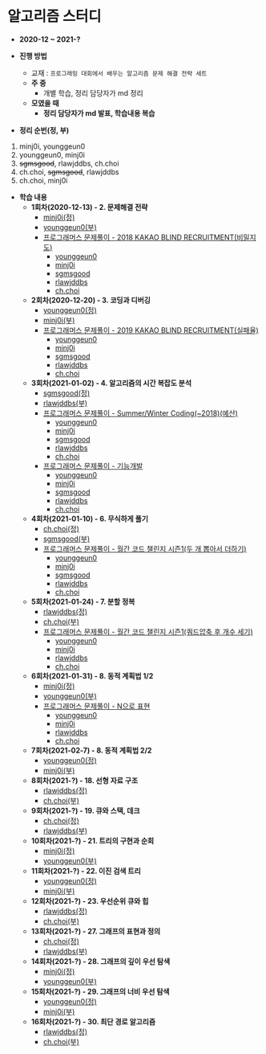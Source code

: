 # 알고리즘 스터디

* **2020-12 ~ 2021-?**
* **진행 방법**
  * 교재 : `프로그래밍 대회에서 배우는 알고리즘 문제 해결 전략 세트`
  * **주 중**
    * 개별 학습, 정리 담당자가 md 정리
  * **모였을 때**
    * **정리 담당자가 md 발표, 학습내용 복습**
    
* **정리 순번(정, 부)**
1. minj0i, younggeun0
2. younggeun0, minj0i
3. ~~sgmsgood~~, rlawjddbs, ch.choi
4. ch.choi, ~~sgmsgood~~, rlawjddbs
5. ch.choi, minj0i

* **학습 내용**
  * **1회차(2020-12-13) - 2. 문제해결 전략**
    * [minj0i(정)](https://github.com/ohbokdong/AlgorithmStudy/blob/main/summary/week1/minj0i.md)
    * [younggeun0(부)](https://github.com/ohbokdong/AlgorithmStudy/blob/main/summary/week1/younggeun0.md)
    * [프로그래머스 문제풀이 - 2018 KAKAO BLIND RECRUITMENT(비밀지도)](https://programmers.co.kr/learn/courses/30/lessons/17681)
      * [younggeun0](https://github.com/ohbokdong/AlgorithmStudy/blob/main/programmers/week1/younggeun0.md)
      * [minj0i](https://github.com/ohbokdong/AlgorithmStudy/blob/main/programmers/week1/minj0i.md)
      * [sgmsgood](https://github.com/ohbokdong/AlgorithmStudy/blob/main/programmers/week1/sgmsgood.md)
      * [rlawjddbs](https://github.com/ohbokdong/AlgorithmStudy/blob/main/programmers/week1/rlawjddbs.md)
      * [ch.choi](https://github.com/ohbokdong/AlgorithmStudy/blob/main/programmers/week1/ch.choi.md)
  * **2회차(2020-12-20) - 3. 코딩과 디버깅**
    * [younggeun0(정)](https://github.com/ohbokdong/AlgorithmStudy/blob/main/summary/week2/younggeun0.md)
    * [minj0i(부)](https://github.com/ohbokdong/AlgorithmStudy/blob/main/summary/week2/minj0i.md)
    * [프로그래머스 문제풀이 - 2019 KAKAO BLIND RECRUITMENT(실패율)](https://programmers.co.kr/learn/courses/30/lessons/42889)
      * [younggeun0](https://github.com/ohbokdong/AlgorithmStudy/blob/main/programmers/week2/younggeun0.md)
      * [minj0i](https://github.com/ohbokdong/AlgorithmStudy/blob/main/programmers/week2/minj0i.md)
      * [sgmsgood](https://github.com/ohbokdong/AlgorithmStudy/blob/main/programmers/week2/sgmsgood.md)
      * [rlawjddbs](https://github.com/ohbokdong/AlgorithmStudy/blob/main/programmers/week2/rlawjddbs.md)
      * [ch.choi](https://github.com/ohbokdong/AlgorithmStudy/blob/main/programmers/week2/ch.choi.md)
  * **3회차(2021-01-02) - 4. 알고리즘의 시간 복잡도 분석**
    * [sgmsgood(정)](https://github.com/ohbokdong/AlgorithmStudy/blob/main/summary/week3/sgmsgood.md)
    * [rlawjddbs(부)](https://github.com/ohbokdong/AlgorithmStudy/blob/main/summary/week3/rlawjddbs.md)
    * [프로그래머스 문제풀이 - Summer/Winter Coding(~2018)(예산)](https://programmers.co.kr/learn/courses/30/lessons/12982)    
      * [younggeun0](https://github.com/ohbokdong/AlgorithmStudy/blob/main/programmers/week3/younggeun0.md)
      * [minj0i](https://github.com/ohbokdong/AlgorithmStudy/blob/main/programmers/week3/minj0i.md)
      * [sgmsgood](https://github.com/ohbokdong/AlgorithmStudy/blob/main/programmers/week3/sgmsgood.md)
      * [rlawjddbs](https://github.com/ohbokdong/AlgorithmStudy/blob/main/programmers/week3/rlawjddbs.md)
      * [ch.choi](https://github.com/ohbokdong/AlgorithmStudy/blob/main/programmers/week3/ch.choi.md)
    * [프로그래머스 문제풀이 - 기능개발](https://programmers.co.kr/learn/courses/30/lessons/42586)
      * [younggeun0](https://github.com/ohbokdong/AlgorithmStudy/blob/main/programmers/week3/younggeun0-2.md)
      * [minj0i](https://github.com/ohbokdong/AlgorithmStudy/blob/main/programmers/week3/minj0i-2.md)
      * [sgmsgood]()
      * [rlawjddbs]()
      * [ch.choi](https://github.com/ohbokdong/AlgorithmStudy/blob/main/programmers/week3/ch.choi-2.md)
  * **4회차(2021-01-10) - 6. 무식하게 풀기**
    * [ch.choi(정)](https://github.com/ohbokdong/AlgorithmStudy/blob/main/summary/week4/ch.choi.md)
    * [sgmsgood(부)](https://github.com/ohbokdong/AlgorithmStudy/blob/main/summary/week4/sgmsgood.md)
    * [프로그래머스 문제풀이 - 월간 코드 챌린지 시즌1(두 개 뽑아서 더하기)](https://programmers.co.kr/learn/courses/30/lessons/68644)
      * [younggeun0](https://github.com/ohbokdong/AlgorithmStudy/blob/main/programmers/week4/younggeun0.md)
      * [minj0i](https://github.com/ohbokdong/AlgorithmStudy/blob/main/programmers/week4/minj0i.md)
      * [sgmsgood](https://github.com/ohbokdong/AlgorithmStudy/blob/main/programmers/week4/sgmsgood.md)
      * [rlawjddbs](https://github.com/ohbokdong/AlgorithmStudy/blob/main/programmers/week4/rlawjddbs.md)
      * [ch.choi](https://github.com/ohbokdong/AlgorithmStudy/blob/main/programmers/week4/ch.choi.md)
  * **5회차(2021-01-24) - 7. 분할 정복**
    * [rlawjddbs(정)](https://github.com/ohbokdong/AlgorithmStudy/blob/main/summary/week5/rlawjddbs.md)
    * [ch.choi(부)](https://github.com/ohbokdong/AlgorithmStudy/blob/main/summary/week5/ch.choi.md)
    * [프로그래머스 문제풀이 - 월간 코드 챌린지 시즌1(쿼드압축 후 개수 세기)](https://programmers.co.kr/learn/courses/30/lessons/68936)
      * [younggeun0](https://github.com/ohbokdong/AlgorithmStudy/blob/main/programmers/week5/younggeun0.md)
      * [minj0i](https://github.com/ohbokdong/AlgorithmStudy/blob/main/programmers/week5/minj0i.md)
      * [rlawjddbs](https://github.com/ohbokdong/AlgorithmStudy/blob/main/programmers/week5/rlawjddbs.md)
      * [ch.choi](https://github.com/ohbokdong/AlgorithmStudy/blob/main/programmers/week5/ch.choi.md)
  * **6회차(2021-01-31) - 8. 동적 계획법 1/2**
    * [minj0i(정)](https://github.com/ohbokdong/AlgorithmStudy/blob/main/summary/week6/minj0i.md)
    * [younggeun0(부)](https://github.com/ohbokdong/AlgorithmStudy/blob/main/summary/week6/younggeun0.md)
    * [프로그래머스 문제풀이 - N으로 표현](https://programmers.co.kr/learn/courses/30/lessons/42895)
      * [younggeun0](https://github.com/ohbokdong/AlgorithmStudy/blob/main/programmers/week6/younggeun0.md)
      * [minj0i](https://github.com/ohbokdong/AlgorithmStudy/blob/main/programmers/week6/minj0i.md)
      * [rlawjddbs](https://github.com/ohbokdong/AlgorithmStudy/blob/main/programmers/week6/rlawjddbs.md)
      * [ch.choi](https://github.com/ohbokdong/AlgorithmStudy/blob/main/programmers/week6/ch.choi.md)
  * **7회차(2021-02-7) - 8. 동적 계획법 2/2**
    * [younggeun0(정)](https://github.com/ohbokdong/AlgorithmStudy/blob/main/summary/week7/younggeun0.md)
    * [minj0i(부)](https://github.com/ohbokdong/AlgorithmStudy/blob/main/summary/week7/minj0i.md)
  * **8회차(2021-?) - 18. 선형 자료 구조**
    * [rlawjddbs(정)]()
    * [ch.choi(부)]()
  * **9회차(2021-?) - 19. 큐와 스택, 데크**
    * [ch.choi(정)]()    
    * [rlawjddbs(부)]()
  * **10회차(2021-?) - 21. 트리의 구현과 순회**
    * [minj0i(정)]()
    * [younggeun0(부)]()  
  * **11회차(2021-?) - 22. 이진 검색 트리**
    * [younggeun0(정)]()
    * [minj0i(부)]()
  * **12회차(2021-?) - 23. 우선순위 큐와 힙**
    * [rlawjddbs(정)]()
    * [ch.choi(부)]()
  * **13회차(2021-?) - 27. 그래프의 표현과 정의**
    * [ch.choi(정)]()    
    * [rlawjddbs(부)]()
  * **14회차(2021-?) - 28. 그래프의 깊이 우선 탐색**
    * [minj0i(정)]()
    * [younggeun0(부)]()  
  * **15회차(2021-?) - 29. 그래프의 너비 우선 탐색**
    * [younggeun0(정)]()
    * [minj0i(부)]()
  * **16회차(2021-?) - 30. 최단 경로 알고리즘**
    * [rlawjddbs(정)]()
    * [ch.choi(부)]()